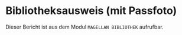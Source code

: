 ﻿# Bibliotheksausweis (mit Passfoto)

Dieser Bericht ist aus dem Modul `MAGELLAN BIBLIOTHEK` aufrufbar.